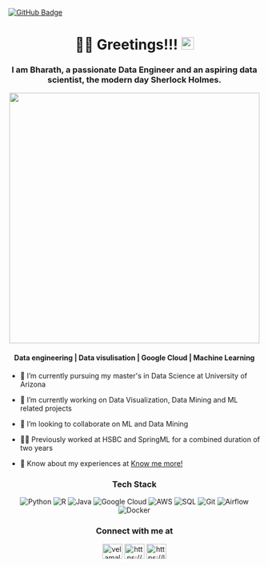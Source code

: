 [![GitHub Badge](https://img.shields.io/github/followers/bharath03-a?style=social)](https://github.com/bharath03-a?tab=followers)

<h1 align="center">👨‍💻 Greetings!!! <img src="https://media.giphy.com/media/hvRJCLFzcasrR4ia7z/giphy.gif" width="25"></h1>
<h3 align="center">I am Bharath, a passionate Data Engineer and an aspiring data scientist, the modern day Sherlock Holmes.</h3>
<div id="header" align="center">
  <img src="https://media.tenor.com/IQ6Z-aPhr1wAAAAd/date-everywhere-data.gif" width="500"/>
</div>
<h4 align="center">Data engineering | Data visulisation | Google Cloud | Machine Learning</h4>

- 🌱 I’m currently pursuing my master's in Data Science at University of Arizona

- 🔭 I’m currently working on Data Visualization, Data Mining and ML related projects

- 👯 I’m looking to collaborate on ML and Data Mining

- 👨‍💻 Previously worked at HSBC and SpringML for a combined duration of two years

- 📄 Know about my experiences at [Know me more!](https://drive.google.com/file/d/1bal-OuFLef4HeiFaRjyXt6FaXJ7jPuQt/view?usp=sharing)

<div align="center">
<h3>Tech Stack</h3>
  
![Python](https://img.shields.io/badge/-Python-000?&style=for-the-badge&logo=Python)
![R](https://img.shields.io/badge/-R-000?&style=for-the-badge&logo=R)
![Java](https://img.shields.io/badge/Java-ED8B00?style=for-the-badge&logo=openjdk&logoColor=black)
![Google Cloud](https://img.shields.io/badge/Google_Cloud-4285F4?style=for-the-badge&logo=google-cloud&logoColor=white)
![AWS](https://img.shields.io/badge/Amazon_AWS-232F3E?style=for-the-badge&logo=amazon-aws&logoColor=white)
![SQL](https://img.shields.io/badge/-SQL-000?&style=for-the-badge&logo=MySQL)
![Git](https://img.shields.io/badge/-git-000?&style=for-the-badge&logo=git)
![Airflow](https://img.shields.io/badge/Airflow-017CEE?style=for-the-badge&logo=Apache%20Airflow&logoColor=white)
![Docker](https://img.shields.io/badge/-Docker-000?&style=for-the-badge&logo=Docker)
</div>

<div align="center">
<h3>Connect with me at</h3>
<p>
<a href="https://twitter.com/velamalabharath" target="blank"><img align="center" src="https://raw.githubusercontent.com/rahuldkjain/github-profile-readme-generator/master/src/images/icons/Social/twitter.svg" alt="velamalabharath" height="30" width="40" /></a>
<a href="https://kaggle.com/https://www.kaggle.com/bharathvelamala" target="blank"><img align="center" src="https://raw.githubusercontent.com/rahuldkjain/github-profile-readme-generator/master/src/images/icons/Social/kaggle.svg" alt="https://www.kaggle.com/bharathvelamala" height="30" width="40" /></a>
<a href="https://www.leetcode.com/https://leetcode.com/bharathvelamala258/" target="blank"><img align="center" src="https://raw.githubusercontent.com/rahuldkjain/github-profile-readme-generator/master/src/images/icons/Social/leet-code.svg" alt="https://leetcode.com/bharathvelamala258/" height="30" width="40" /></a>
</p>
</div>
